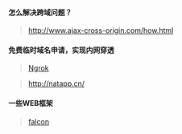 #### 怎么解决跨域问题？
> http://www.ajax-cross-origin.com/how.html

#### 免费临时域名申请，实现内网穿透
> [Ngrok](https://ngrok.com/)

> http://natapp.cn/


#### 一些WEB框架
> [falcon](https://www.falcon.io/)
